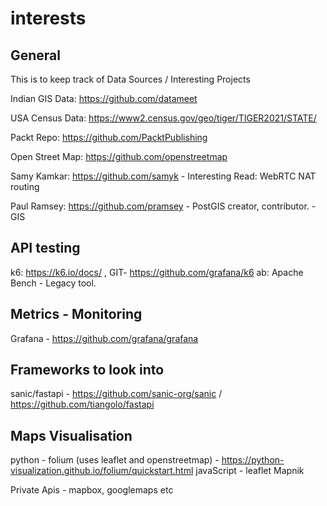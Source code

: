 # interests

## General

This is to keep track of Data Sources / Interesting Projects

Indian GIS Data: https://github.com/datameet

USA Census Data: https://www2.census.gov/geo/tiger/TIGER2021/STATE/

Packt Repo: https://github.com/PacktPublishing

Open Street Map: https://github.com/openstreetmap

Samy Kamkar: https://github.com/samyk - Interesting Read: WebRTC NAT routing

Paul Ramsey: https://github.com/pramsey - PostGIS creator, contributor. - GIS 

## API testing 

k6: https://k6.io/docs/ , GIT- https://github.com/grafana/k6
ab: Apache Bench - Legacy tool. 


## Metrics - Monitoring 

Grafana - https://github.com/grafana/grafana 

## Frameworks to look into

sanic/fastapi - https://github.com/sanic-org/sanic /  https://github.com/tiangolo/fastapi

## Maps Visualisation 

python - folium (uses leaflet and openstreetmap) - https://python-visualization.github.io/folium/quickstart.html
javaScript - leaflet 
Mapnik

Private Apis - mapbox, googlemaps etc



